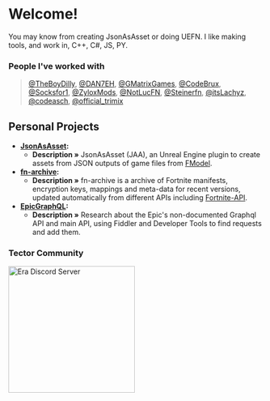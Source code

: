 # Welcome!

You may know from creating JsonAsAsset or doing UEFN. I like making tools, and work in, C++, C#, JS, PY.

### People I've worked with
> [@TheBoyDilly](https://x.com/TheBoyDilly), [@DAN7EH](https://x.com/DAN7EH), [@GMatrixGames](https://x.com/GMatrixGames), [@CodeBrux](https://x.com/CodeBrux), [@Socksfor1](https://x.com/Socksfor1), [@ZyloxMods](https://x.com/ZyloxMods), [@NotLucFN](https://x.com/NotLucFN), [@Steinerfn](https://x.com/Steinerfn), [@itsLachyz](https://x.com/itsLachyz), [@codeasch](https://x.com/codeasch), [@official_trimix](https://x.com/official_trimix)

## Personal Projects
* **[JsonAsAsset](https://github.com/JsonAsAsset/JsonAsAsset):**
  * **Description »** JsonAsAsset (JAA), an Unreal Engine plugin to create assets from JSON outputs of game files from [FModel](https://github.com/4sval/FModel).
* **[fn-archive](https://github.com/Tectors/fn-archive):**
  * **Description »** fn-archive is a archive of Fortnite manifests, encryption keys, mappings and meta-data for recent versions, updated automatically from different APIs including [Fortnite-API](https://fortnite-api.com).
* **[EpicGraphQL](https://github.com/Tectors/EpicGraphQL):**
  * **Description »** Research about the Epic's non-documented Graphql API and main API, using Fiddler and Developer Tools to find requests and add them.

### Tector Community
<p align="">
    <a href="http://discord.gg/quakz">
        <img src="https://discordapp.com/api/guilds/1270127316617400400/widget.png?style=banner2&theme=dark" width="250px;" alt="Era Discord Server"/>
    </a>
</p>
